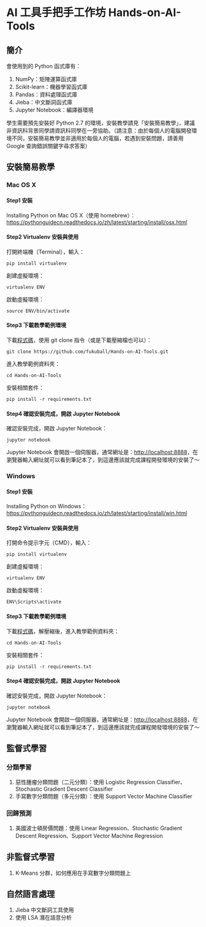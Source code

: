 # AI 工具手把手工作坊 Hands-on-AI-Tools

## 簡介

會使用到的 Python 函式庫有：

1. NumPy：矩陣運算函式庫
2. Scikit-learn：機器學習函式庫
3. Pandas：資料處理函式庫
4. Jieba：中文斷詞函式庫
5. Jupyter Notebook：編譯器環境

學生需要預先安裝好 Python 2.7 的環境，安裝教學請見「安裝簡易教學」，建議非資訊科背景同學請資訊科同學在一旁協助。（請注意：由於每個人的電腦開發環境不同，安裝簡易教學並非適用於每個人的電腦，若遇到安裝問題，請善用 Google 查詢錯誤關鍵字尋求答案）

## 安裝簡易教學

### Mac OS X

#### Step1 安裝

Installing Python on Mac OS X（使用 homebrew）：https://pythonguidecn.readthedocs.io/zh/latest/starting/install/osx.html

#### Step2 Virtualenv 安裝與使用

打開終端機（Terminal），輸入：

```shell
pip install virtualenv
```

創建虛擬環境：

```shell
virtualenv ENV
```

啟動虛擬環境：

```shell
source ENV/bin/activate
```

#### Step3 下載教學範例環境

下載[程式碼](https://github.com/fukuball/Hands-on-AI-Tools)，使用 git clone 指令（或是下載壓縮檔也可以）：

```shell
git clone https://github.com/fukuball/Hands-on-AI-Tools.git
```

進入教學範例資料夾：

```shell
cd Hands-on-AI-Tools
```

安裝相關套件：

```shell
pip install -r requirements.txt
```

#### Step4 確認安裝完成，開啟 Jupyter Notebook

確認安裝完成，開啟 Jupyter Notebook：

```shell
jupyter notebook
```

Jupyter Notebook 會開啟一個伺服器，通常網址是：[http://localhost:8888](http://localhost:8888)，在瀏覽器輸入網址就可以看到筆記本了，到這邊應該就完成課程開發環境的安裝了～

### Windows

#### Step1 安裝

Installing Python on Windows：https://pythonguidecn.readthedocs.io/zh/latest/starting/install/win.html

#### Step2 Virtualenv 安裝與使用

打開命令提示字元（CMD），輸入：

```shell
pip install virtualenv
```

創建虛擬環境：

```shell
virtualenv ENV
```

啟動虛擬環境：

```shell
ENV\Scripts\activate
```

#### Step3 下載教學範例環境

下載[程式碼](https://github.com/fukuball/Hands-on-AI-Tools)，解壓縮後，進入教學範例資料夾：

```shell
cd Hands-on-AI-Tools
```

安裝相關套件：

```shell
pip install -r requirements.txt
```

#### Step4 確認安裝完成，開啟 Jupyter Notebook

確認安裝完成，開啟 Jupyter Notebook：

```shell
jupyter notebook
```

Jupyter Notebook 會開啟一個伺服器，通常網址是：[http://localhost:8888](http://localhost:8888)，在瀏覽器輸入網址就可以看到筆記本了，到這邊應該就完成課程開發環境的安裝了～

## 監督式學習

### 分類學習

1. 惡性腫瘤分類問題（二元分類）：使用 Logistic Regression Classifier、Stochastic Gradient Descent Classifier
2. 手寫數字分類問題（多元分類）：使用 Support Vector Machine Classifier

### 回歸預測

1. 美國波士頓房價問題：使用 Linear Regression、Stochastic Gradient Descent Regression、Support Vector Machine Regression

## 非監督式學習

1. K-Means 分群，如何應用在手寫數字分類問題上

## 自然語言處理

1. Jieba 中文斷詞工具使用
2. 使用 LSA 潛在語意分析
